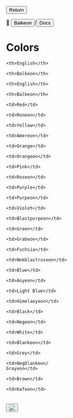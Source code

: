 <button class="button-82-pushable" role="button" onclick="history.back()">
  <span class="button-82-shadow"></span>
  <span class="button-82-edge"></span>
  <span class="button-82-front text">
  Return
 </span> </button>

📂 <button class="button-16" role="button" onclick="location.href='../../index'">Balkeon</button>/<button class="button-16" role= "button" onclick="location.href='../index'">Docs</button>

# Colors 

<div class="table-wrapper" markdown="block">
  <table style="width:100%">

  <theader>

  <tr>

    <th>English</th>

    <th>Balkeon</th>

    <th>English</th>

    <th>Balkeon</th> 

  </tr>

  </theader>

  <tbody>

  <tr>

    <td>Red</td>

    <td>Roneon</td>

    <td>Yellow</td>

    <td>Amereon</td>  

  </tr>

  <tr>

    <td>Orange</td>

    <td>Orangeon</td>

    <td>Pink</td>

    <td>Roseon</td>  

  </tr>

  <tr>

    <td>Purple</td>

    <td>Purpeon</td>

    <td>Violet</td>

    <td>Blastpurpeon</td>  

  </tr>

  <tr>

    <td>Green</td>

    <td>Grabeon</td>

    <td>Fuchsia</td>

    <td>Nekblastroseon</td>  

  </tr>

  <tr>

    <td>Blue</td>

    <td>Aoyeon</td>

    <td>Light Blue</td>

    <td>Himelaoyeon</td>  

  </tr>

  <tr>

    <td>Black</td>

    <td>Negeon</td>

    <td>White</td>

    <td>Blankeon</td>  

  </tr>

  <tr>

    <td>Grey</td>

    <td>Negblankeon/
    Grayeon</td>

    <td>Brown</td>

    <td>Kafeon</td>  

  </tr>

  </tbody>

  </table>
</div>

<button class="button-17" role="button" onclick="langRedirect('es')"><img src="https://img.icons8.com/?size=35&id=95094&format=png&color=000000 "/></button>  
